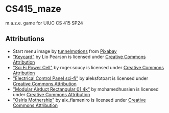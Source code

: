 # CS415_maze
 m.a.z.e. game for UIUC CS 415 SP24

## Attributions
- Start menu image by <a href="https://pixabay.com/users/tunnelmotions-12767861/?utm_source=link-attribution&utm_medium=referral&utm_campaign=image&utm_content=4916164">tunnelmotions</a> from <a href="https://pixabay.com//?utm_source=link-attribution&utm_medium=referral&utm_campaign=image&utm_content=4916164">Pixabay</a>
- ["Keycard"](https://skfb.ly/6oCoM) by Lio Pearson is licensed under [Creative Commons Attribution](http://creativecommons.org/licenses/by/4.0/)
- ["Sci Fi Power Cell"](https://skfb.ly/oCBZG) by roger.soucy is licensed under [Creative Commons Attribution](http://creativecommons.org/licenses/by/4.0/)
- ["Electrical Control Panel sci-fi"](https://skfb.ly/oRJOr) by aleksfotoart is licensed under [Creative Commons Attribution](http://creativecommons.org/licenses/by/4.0/)
- ["Modular Airduct Rectangular 01 4k"](https://skfb.ly/osKn7) by mohamedhussien is licensed under [Creative Commons Attribution](http://creativecommons.org/licenses/by/4.0/)
- ["Osiris Mothership"](https://skfb.ly/6RFKS) by alx_flameniro is licensed under [Creative Commons Attribution](http://creativecommons.org/licenses/by/4.0/)
